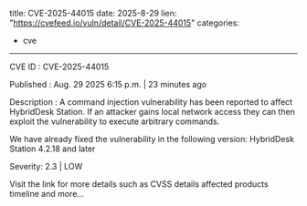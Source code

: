  
title: CVE-2025-44015
date: 2025-8-29
lien: "https://cvefeed.io/vuln/detail/CVE-2025-44015"
categories:
  - cve
---

CVE ID : CVE-2025-44015

Published :  Aug. 29
2025
6:15 p.m. | 23 minutes ago

Description : A command injection vulnerability has been reported to affect HybridDesk Station. If an attacker gains local network access
they can then exploit the vulnerability to execute arbitrary commands.

We have already fixed the vulnerability in the following version:
HybridDesk Station 4.2.18 and later

Severity: 2.3 | LOW

Visit the link for more details
such as CVSS details
affected products
timeline
and more...
